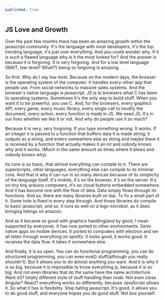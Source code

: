 ```yaml
---
published: true
---
```



## JS Love and Growth

Over the past few months there has been an amazing growth within the javascript community. It's the language with most developers, it's the top trending language, it's just over everything. And you could wonder why. If it is such a flawed language why is it the most looked for? And the answer is because it is forgiving. It is very forgiving. And for a low level language (WAIT, low-level? What!?) being so forgiving is amazing. 

So first. Why do I say low level. Because on the modern days, the browser is the operating system of the computer. It handles every-other app that people use. From social networks to massive sales systems. And the browser's native language is javascript. JS is to browsers what C has been to operating systems. Sometimes it's the only way to build stuff. When you want it to be powerful, you use C. And, for the browsers, every graphics API, every game, every music library, every single call to modify the document, every action, every function is made in JS. We need JS, it's in our lives whether we like it or not. And why do people use it so much?

Because it is very, very forgiving. If you type something wrong. It works. If an integer it is passed to a function that buffers data it is made string, it outputs as a string, and enters somewhere else as string and maybe there it is received by a function that actually makes it an int and nobody knows why and it works. (Much in the same amount as times where it blows and nobody knows why). 

Its core is so basic, that almost everything can compile to it. There are superscripts, other languages, everything else can compile to its minimal core. And that is why it can run in so many devices because of its simplicity of the language itself. It's mobile, it's on the browser, it's on the server. It's on tiny tiny arduino computers, it's on cloud buttons embedded somewhere. And it has become one with the flow of data. Data simply flows through its functions. And so, there are many libraries built on top. To fix a small part of it. Some hole is fixed in every step through. And those libraries do compile to basic javascript, and so, it runs as well on a lego microbot, as it does bringing listings on amazon. 

And as it became so good with graphics handling(and by good, I mean supported by everyone). It has now ported to other environments. Semi-native apps on mobile devices. It ported to computers with electron and we all listen through everything on spotify. It looks good, it works good. It receives the data flow. It takes it somewhere else. 

And finally, it is so open. You can do functional programming, you can do structured programming, you can even eval() stuff(although you really shouldn't). But it allows you to do almost anything you want. And it is why it is so big. because it is impossible to know everything js, because it is so big. And not even libraries that do the same have the same architecture. Want d3? totally different style of stuff  handling than node. Not even close. Angular? React? everything works so differently, because JavaScript allows it. So what it has is flexibility. Stop hating javascript. It's good, it allows you to do good stuff, and everyone hopes you do good stuff. Not box yourself.
